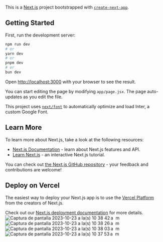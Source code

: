 This is a [Next.js](https://nextjs.org/) project bootstrapped with [`create-next-app`](https://github.com/vercel/next.js/tree/canary/packages/create-next-app).

## Getting Started

First, run the development server:

```bash
npm run dev
# or
yarn dev
# or
pnpm dev
# or
bun dev
```

Open [http://localhost:3000](http://localhost:3000) with your browser to see the result.

You can start editing the page by modifying `app/page.jsx`. The page auto-updates as you edit the file.

This project uses [`next/font`](https://nextjs.org/docs/basic-features/font-optimization) to automatically optimize and load Inter, a custom Google Font.

## Learn More

To learn more about Next.js, take a look at the following resources:

- [Next.js Documentation](https://nextjs.org/docs) - learn about Next.js features and API.
- [Learn Next.js](https://nextjs.org/learn) - an interactive Next.js tutorial.

You can check out [the Next.js GitHub repository](https://github.com/vercel/next.js/) - your feedback and contributions are welcome!

## Deploy on Vercel

The easiest way to deploy your Next.js app is to use the [Vercel Platform](https://vercel.com/new?utm_medium=default-template&filter=next.js&utm_source=create-next-app&utm_campaign=create-next-app-readme) from the creators of Next.js.

Check out our [Next.js deployment documentation](https://nextjs.org/docs/deployment) for more details.
![Captura de pantalla 2023-10-23 a la(s) 10 38 42 a  m](https://github.com/andrewjruss7/suma-next-login/assets/48565558/414c3ba5-45c8-41db-9f13-f29e8a92f9f4)
![Captura de pantalla 2023-10-23 a la(s) 10 38 26 a  m](https://github.com/andrewjruss7/suma-next-login/assets/48565558/34b96366-e439-4237-9bd6-8cb7cad0c153)
![Captura de pantalla 2023-10-23 a la(s) 10 38 03 a  m](https://github.com/andrewjruss7/suma-next-login/assets/48565558/0c9ef315-4df9-4c66-a2ab-c6740e0c6414)
![Captura de pantalla 2023-10-23 a la(s) 10 37 53 a  m](https://github.com/andrewjruss7/suma-next-login/assets/48565558/c90dfb6c-ecc3-4cf5-9b04-d53d766b392f)


